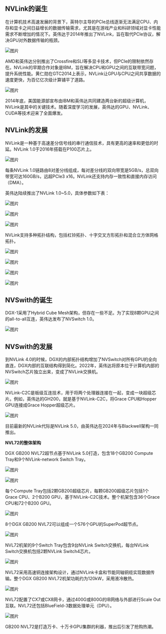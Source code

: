 
## **NVLink的诞生**

在计算机技术高速发展的背景下，英特尔主导的PCIe总线逐渐无法满足CPU、内存和显卡之间日益增长的数据传输需求，尤其是在游戏产业和科研领域对显卡性能需求不断增加的情况下。英伟达于2014年推出了NVLink，旨在取代PCIe协议，解决GPU对外数据传输的瓶颈。

![图片](https://mmbiz.qpic.cn/sz_mmbiz_png/pUm6Hxkd4356HTHOgnne9iajszEjHzCoLWrreRBzibZ2lJWhOlMho31hmzMhr55BjYGWv799c0wkCDcKBkdYlYqg/640?wx_fmt=png&from=appmsg&tp=webp&wxfrom=5&wx_lazy=1)

AMD和英伟达分别推出了Crossfire和SLI等多显卡技术，但PCIe的限制依然存在。NVLink的早期合作对象是IBM，旨在解决CPU和GPU之间的互联带宽问题，提升系统性能。黄仁勋在GTC2014上表示，NVLink让GPU与CPU之间共享数据的速度更快，为百亿亿次级计算铺平了道路。

![图片](https://mmbiz.qpic.cn/sz_mmbiz_png/pUm6Hxkd437eUlp5NSLSh1p7Rj1SJyrzDL9smeYuYl3eicDs7BqbeVBgBhQCZbfG8QE5UeM8dv0sZnLhYYZnDVg/640?wx_fmt=png&from=appmsg&tp=webp&wxfrom=5&wx_lazy=1)

2014年底，美国能源部宣布由IBM和英伟达共同建造两台新的超级计算机，NVLink是其中的关键技术。随着深度学习的发展，英伟达的GPU、NVLink、CUDA等技术迎来了全面爆发。

## **NVLink的发展**

NVLink是一种基于高速差分信号线的串行通信技术，具有更高的速率和更低的时延。NVLink 1.0于2016年搭载在P100芯片上。

![图片](https://mmbiz.qpic.cn/sz_mmbiz_png/pUm6Hxkd437eUlp5NSLSh1p7Rj1SJyrzhnbZp2LnZQ4RhmUQAVWIZibcicJeDLc9vfv4z8BicRYuEJFXoHoibuXJIQ/640?wx_fmt=png&from=appmsg&tp=webp&wxfrom=5&wx_lazy=1)

每条NVLink 1.0链路由8对差分线组成，每对差分线的双向带宽是5GB/s，总双向带宽可达160GB/s，远超PCIe3 x16。NVLink还支持内存一致性和直接内存访问（DMA）。

英伟达陆续推出了NVLink 1.0~5.0，具体参数如下表：

![图片](https://mmbiz.qpic.cn/sz_mmbiz_png/pUm6Hxkd437eUlp5NSLSh1p7Rj1SJyrznBvzI49CHcCpylkx5yice3B3avC4Sep8yLuVMpObzia24GrfMGlawgxQ/640?wx_fmt=png&from=appmsg&tp=webp&wxfrom=5&wx_lazy=1)

![图片](https://mmbiz.qpic.cn/sz_mmbiz_png/pUm6Hxkd437eUlp5NSLSh1p7Rj1SJyrz4yIBI0SC1kqmKHxeeAkZE5prKqclYZaE0cteOLdlHxbibAttMaba9VA/640?wx_fmt=png&from=appmsg&tp=webp&wxfrom=5&wx_lazy=1)

![图片](https://mmbiz.qpic.cn/sz_mmbiz_png/pUm6Hxkd437eUlp5NSLSh1p7Rj1SJyrzI2IPs1V4VDdoRLfHBj0eyOhZanfNp7PNRcl2DDXZra59nKBgKZAMicg/640?wx_fmt=png&from=appmsg&tp=webp&wxfrom=5&wx_lazy=1)

NVLink支持多种拓扑结构，包括杠铃拓扑、十字交叉方形拓扑和混合立方体网格拓扑。

![图片](https://mmbiz.qpic.cn/sz_mmbiz_png/pUm6Hxkd437eUlp5NSLSh1p7Rj1SJyrzuxWO44aqh9qdxHVXicrWwT5Wuoyqbqj9b4XBKjQdY1NGmU4zLarsLxA/640?wx_fmt=png&from=appmsg&tp=webp&wxfrom=5&wx_lazy=1)

![图片](https://mmbiz.qpic.cn/sz_mmbiz_png/pUm6Hxkd437eUlp5NSLSh1p7Rj1SJyrzPiavOEYuEk1Vaos1IA6KnLO6iaq6DB5sNbSgZsTl4DVXUibo9Edvukq6g/640?wx_fmt=png&from=appmsg&tp=webp&wxfrom=5&wx_lazy=1)

![图片](https://mmbiz.qpic.cn/sz_mmbiz_png/pUm6Hxkd437eUlp5NSLSh1p7Rj1SJyrzMSNSAeel9IPs2dp9j6W9n2iaO0mSRuStBYrCMsp1rvf37G85QEsrRpw/640?wx_fmt=png&from=appmsg&tp=webp&wxfrom=5&wx_lazy=1)

![图片](https://mmbiz.qpic.cn/sz_mmbiz_png/pUm6Hxkd437eUlp5NSLSh1p7Rj1SJyrzuWyCNibu8BTRFdbmflH0LZsOniawO5WGZ39Sbc0T1tTMyonJZ3MdIBPQ/640?wx_fmt=png&from=appmsg&tp=webp&wxfrom=5&wx_lazy=1)

## NVSwith的诞生

DGX-1采用了Hybrid Cube Mesh架构，但存在一些不足。为了实现8颗GPU之间的all-to-all互连，英伟达发布了NVSwitch 1.0。

![图片](https://mmbiz.qpic.cn/sz_mmbiz_png/pUm6Hxkd437eUlp5NSLSh1p7Rj1SJyrzmvzkZoRD4IjAGzyXP9OCgnyLw5A07GnpkLADGofvtibc3fh8mzcA7Dw/640?wx_fmt=png&from=appmsg&tp=webp&wxfrom=5&wx_lazy=1)

## NVSwith的发展

到NVLink 4.0的时候，DGX的内部拓扑结构增加了NVSwitch对所有GPU的全向直连，DGX内部的互联结构得到简化。2022年，英伟达将原本位于计算机内部的NVSwitch芯片独立出来，变成了NVLink交换机。

![图片](https://mmbiz.qpic.cn/sz_mmbiz_png/pUm6Hxkd437eUlp5NSLSh1p7Rj1SJyrzFZNia3uibaR9uHqR5oAWUd78tYlKFfe8Xm71IBpdbeibu2pdymQszjukA/640?wx_fmt=png&from=appmsg&tp=webp&wxfrom=5&wx_lazy=1)

NVLink-C2C是板级互连技术，用于将两个处理器连接在一起，变成一块超级芯片。例如，英伟达的GH200，就是基于NVLink-C2C，将Grace CPU和Hopper GPU连接成Grace Hopper超级芯片。

![图片](https://mmbiz.qpic.cn/sz_mmbiz_jpg/pUm6Hxkd437eUlp5NSLSh1p7Rj1SJyrz7BK4dU9AvlTpkuBExECqRoEtypYfNibKp0xmlmBMaDHToHt1ynfRxjg/640?wx_fmt=jpeg&from=appmsg&tp=webp&wxfrom=5&wx_lazy=1)

目前最新的NVLink代际是NVLink 5.0，由英伟达在2024年与Blackwell架构一同推出。

**NVL72的整体架构**

DGX GB200 NVL72超节点基于NVLink 5.0打造，包含18个GB200 Compute Tray和9个NVLink-network Switch Tray。

![图片](https://mmbiz.qpic.cn/sz_mmbiz_jpg/pUm6Hxkd437eUlp5NSLSh1p7Rj1SJyrzRhYz3xD6iasicnHyxeBZRZuRNTgRXIUvKTHSWicBV21Zm8MLg6d0R3CUA/640?wx_fmt=jpeg&from=appmsg&tp=webp&wxfrom=5&wx_lazy=1)

![图片](https://mmbiz.qpic.cn/sz_mmbiz_png/pUm6Hxkd436CI4lWXKxKdkgMC1FwiaA1ZUT3fgaykwWVdbQsoVV660E3mHQfLgF9icJ2tdBX2QNxPcV8xqdCzDyQ/640?wx_fmt=png&from=appmsg&wxfrom=5&wx_lazy=1&tp=webp)

每个Compute Tray包括2颗GB200超级芯片，每颗GB200超级芯片包括1个Grace CPU、2个B200 GPU，基于NVLink-C2C技术。整个机架包含36个Grace CPU和72个B200 GPU。

![图片](https://mmbiz.qpic.cn/sz_mmbiz_png/pUm6Hxkd437eUlp5NSLSh1p7Rj1SJyrzia0zFMv1xdDoPPkP4Ksjkejv56icftUaia0FgLnohWSTZfTyiajQXr0WOg/640?wx_fmt=png&from=appmsg&tp=webp&wxfrom=5&wx_lazy=1)

8个DGX GB200 NVL72可以组成一个576个GPU的SuperPod超节点。

![图片](https://mmbiz.qpic.cn/sz_mmbiz_png/pUm6Hxkd436CI4lWXKxKdkgMC1FwiaA1Z8vZhRia7SwcFOvib3PibjiaLAgQSiaO668C0T5iaJ9iaSqQokcScCIs4nEyyA/640?wx_fmt=png&from=appmsg&wxfrom=5&wx_lazy=1&tp=webp)

NVL72机架的9个Switch Tray包含9台NVLink Switch交换机，每台NVLink Switch交换机包括2颗NVLink Switch4芯片。

![图片](https://mmbiz.qpic.cn/sz_mmbiz_png/pUm6Hxkd437eUlp5NSLSh1p7Rj1SJyrzSkpyPQD0wUgk0CicYFKjVVwNPdFSuL5IicvSltsJaH58NJqQFJ9XKCCg/640?wx_fmt=png&from=appmsg&tp=webp&wxfrom=5&wx_lazy=1)

NVL72采用高速铜连接架构设计，通过NVLink卡盒和节能同轴铜缆实现数据传输。整个DGX GB200 NVL72机架功耗约为120kW，采用液冷散热。

![图片](https://mmbiz.qpic.cn/sz_mmbiz_jpg/pUm6Hxkd437eUlp5NSLSh1p7Rj1SJyrzXM0wmgDWtksHETxuOA1XSiaIF7OeA5f0rt0uHsRAudCZzdvCXvFbVCw/640?wx_fmt=jpeg&from=appmsg&tp=webp&wxfrom=5&wx_lazy=1)

NVL72配置了CX7或CX8网卡，通过400G或800G的IB网络与外部进行Scale Out互联。NVL72还包括BlueField-3数据处理单元（DPU）。

![图片](https://mmbiz.qpic.cn/sz_mmbiz_png/pUm6Hxkd437eUlp5NSLSh1p7Rj1SJyrzWAnibthlIQ8EKiaTicf9Cv9ibyP1pUrdnIWX50PThPopnn5jp2CvkRt1ag/640?wx_fmt=png&from=appmsg&tp=webp&wxfrom=5&wx_lazy=1)

GB200 NVL72是打造万卡、十万卡GPU集群的利器，推出后引发了抢购热潮。